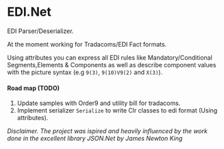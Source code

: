 # EDI.Net
EDI Parser/Deserializer.

At the moment working for Tradacoms/EDI Fact formats. 

Using attributes you can express all EDI rules like Mandatory/Conditional Segments,Elements & Components 
as well as describe component values with the picture syntax (e.g `9(3)`, `9(10)V9(2)` and `X(3)`).

#### Road map (TODO)

1. Update samples with Order9 and utility bill for tradacoms.
2. Implement serializer `Serialize` to write Clr classes to edi format (Using attributes).  

_Disclaimer. The project was ispired and heavily influenced by the work done in the excellent library JSON.Net by James Newton King_